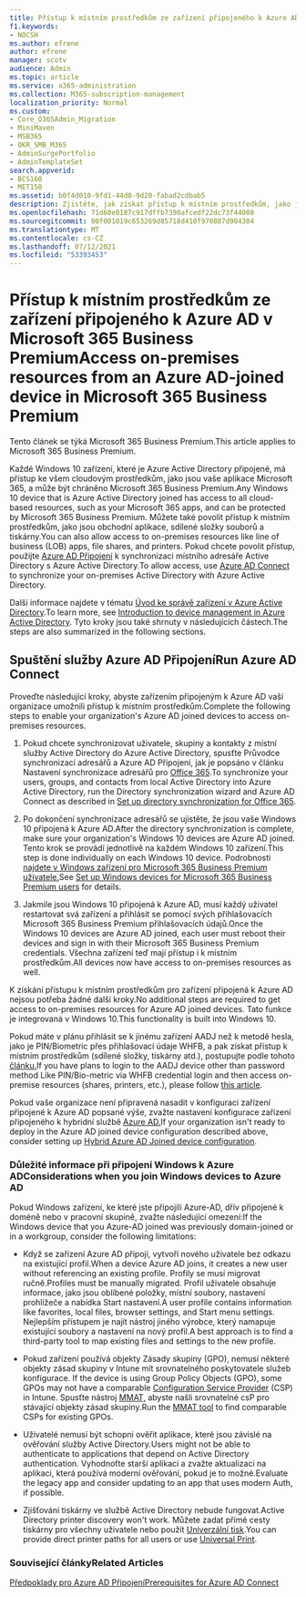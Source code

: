 ```yaml
---
title: Přístup k místním prostředkům ze zařízení připojeného k Azure AD v Microsoft 365 Business
f1.keywords:
- NOCSH
ms.author: efrene
author: efrene
manager: scotv
audience: Admin
ms.topic: article
ms.service: o365-administration
ms.collection: M365-subscription-management
localization_priority: Normal
ms.custom:
- Core_O365Admin_Migration
- MiniMaven
- MSB365
- OKR_SMB_M365
- AdminSurgePortfolio
- AdminTemplateSet
search.appverid:
- BCS160
- MET150
ms.assetid: b0f4d010-9fd1-44d0-9d20-fabad2cdbab5
description: Zjistěte, jak získat přístup k místním prostředkům, jako jsou obchodní aplikace, sdílené složky a tiskárny z Azure Active Directory připojeného Windows 10 zařízení.
ms.openlocfilehash: 71d60e0187c917dffb7390afcedf22dc73f44008
ms.sourcegitcommit: 00f001019c653269d85718d410f970887d904304
ms.translationtype: MT
ms.contentlocale: cs-CZ
ms.lasthandoff: 07/12/2021
ms.locfileid: "53393453"
---
```

# <a name="access-on-premises-resources-from-an-azure-ad-joined-device-in-microsoft-365-business-premium"></a><span data-ttu-id="bd72a-103">Přístup k místním prostředkům ze zařízení připojeného k Azure AD v Microsoft 365 Business Premium</span><span class="sxs-lookup"><span data-stu-id="bd72a-103">Access on-premises resources from an Azure AD-joined device in Microsoft 365 Business Premium</span></span>

<span data-ttu-id="bd72a-104">Tento článek se týká Microsoft 365 Business Premium.</span><span class="sxs-lookup"><span data-stu-id="bd72a-104">This article applies to Microsoft 365 Business Premium.</span></span>

<span data-ttu-id="bd72a-105">Každé Windows 10 zařízení, které je Azure Active Directory připojené, má přístup ke všem cloudovým prostředkům, jako jsou vaše aplikace Microsoft 365, a může být chráněno Microsoft 365 Business Premium.</span><span class="sxs-lookup"><span data-stu-id="bd72a-105">Any Windows 10 device that is Azure Active Directory joined has access to all cloud-based resources, such as your Microsoft 365 apps, and can be protected by Microsoft 365 Business Premium.</span></span> <span data-ttu-id="bd72a-106">Můžete také povolit přístup k místním prostředkům, jako jsou obchodní aplikace, sdílené složky souborů a tiskárny.</span><span class="sxs-lookup"><span data-stu-id="bd72a-106">You can also allow access to on-premises resources like line of business (LOB) apps, file shares, and printers.</span></span> <span data-ttu-id="bd72a-107">Pokud chcete povolit přístup, použijte [Azure AD Připojení](/azure/active-directory/connect/active-directory-aadconnect) k synchronizaci místního adresáře Active Directory s Azure Active Directory.</span><span class="sxs-lookup"><span data-stu-id="bd72a-107">To allow access, use [Azure AD Connect](/azure/active-directory/connect/active-directory-aadconnect) to synchronize your on-premises Active Directory with Azure Active Directory.</span></span>

<span data-ttu-id="bd72a-108">Další informace najdete v tématu [Úvod ke správě zařízení v Azure Active Directory](/azure/active-directory/device-management-introduction).</span><span class="sxs-lookup"><span data-stu-id="bd72a-108">To learn more, see [Introduction to device management in Azure Active Directory](/azure/active-directory/device-management-introduction).</span></span>
<span data-ttu-id="bd72a-109">Tyto kroky jsou také shrnuty v následujících částech.</span><span class="sxs-lookup"><span data-stu-id="bd72a-109">The steps are also summarized in the following sections.</span></span>

## <a name="run-azure-ad-connect"></a><span data-ttu-id="bd72a-110">Spuštění služby Azure AD Připojení</span><span class="sxs-lookup"><span data-stu-id="bd72a-110">Run Azure AD Connect</span></span>

<span data-ttu-id="bd72a-111">Proveďte následující kroky, abyste zařízením připojeným k Azure AD vaší organizace umožnili přístup k místním prostředkům.</span><span class="sxs-lookup"><span data-stu-id="bd72a-111">Complete the following steps to enable your organization's Azure AD joined devices to access on-premises resources.</span></span>

1. <span data-ttu-id="bd72a-112">Pokud chcete synchronizovat uživatele, skupiny a kontakty z místní služby Active Directory do Azure Active Directory, spusťte Průvodce synchronizací adresářů a Azure AD Připojení, jak je popsáno v článku Nastavení synchronizace adresářů pro [Office 365](../enterprise/set-up-directory-synchronization.md).</span><span class="sxs-lookup"><span data-stu-id="bd72a-112">To synchronize your users, groups, and contacts from local Active Directory into Azure Active Directory, run the Directory synchronization wizard and Azure AD Connect as described in [Set up directory synchronization for Office 365](../enterprise/set-up-directory-synchronization.md).</span></span>

2. <span data-ttu-id="bd72a-113">Po dokončení synchronizace adresářů se ujistěte, že jsou vaše Windows 10 připojená k Azure AD.</span><span class="sxs-lookup"><span data-stu-id="bd72a-113">After the directory synchronization is complete, make sure your organization's Windows 10 devices are Azure AD joined.</span></span> <span data-ttu-id="bd72a-114">Tento krok se provádí jednotlivě na každém Windows 10 zařízení.</span><span class="sxs-lookup"><span data-stu-id="bd72a-114">This step is done individually on each Windows 10 device.</span></span> <span data-ttu-id="bd72a-115">Podrobnosti [najdete v Windows zařízení pro Microsoft 365 Business Premium uživatele.](set-up-windows-devices.md)</span><span class="sxs-lookup"><span data-stu-id="bd72a-115">See [Set up Windows devices for Microsoft 365 Business Premium users](set-up-windows-devices.md) for details.</span></span>

3. <span data-ttu-id="bd72a-116">Jakmile jsou Windows 10 připojená k Azure AD, musí každý uživatel restartovat svá zařízení a přihlásit se pomocí svých přihlašovacích Microsoft 365 Business Premium přihlašovacích údajů.</span><span class="sxs-lookup"><span data-stu-id="bd72a-116">Once the Windows 10 devices are Azure AD joined, each user must reboot their devices and sign in with their Microsoft 365 Business Premium credentials.</span></span> <span data-ttu-id="bd72a-117">Všechna zařízení teď mají přístup i k místním prostředkům.</span><span class="sxs-lookup"><span data-stu-id="bd72a-117">All devices now have access to on-premises resources as well.</span></span>

<span data-ttu-id="bd72a-118">K získání přístupu k místním prostředkům pro zařízení připojená k Azure AD nejsou potřeba žádné další kroky.</span><span class="sxs-lookup"><span data-stu-id="bd72a-118">No additional steps are required to get access to on-premises resources for Azure AD joined devices.</span></span> <span data-ttu-id="bd72a-119">Tato funkce je integrovaná v Windows 10.</span><span class="sxs-lookup"><span data-stu-id="bd72a-119">This functionality is built into Windows 10.</span></span>

<span data-ttu-id="bd72a-120">Pokud máte v plánu přihlásit se k jinému zařízení AADJ než k metodě hesla, jako je PIN/Biometric přes přihlašovací údaje WHFB, a pak získat přístup k místním prostředkům (sdílené složky, tiskárny atd.), postupujte podle tohoto [článku.](/windows/security/identity-protection/hello-for-business/hello-hybrid-aadj-sso-base)</span><span class="sxs-lookup"><span data-stu-id="bd72a-120">If you have plans to login to the AADJ device other than password method Like PIN/Bio-metric via WHFB credential login and then access on-premise resources (shares, printers, etc.), please follow [this article](/windows/security/identity-protection/hello-for-business/hello-hybrid-aadj-sso-base).</span></span>

<span data-ttu-id="bd72a-121">Pokud vaše organizace není připravená nasadit v konfiguraci zařízení připojené k Azure AD popsané výše, zvažte nastavení konfigurace zařízení připojeného k hybridní službě [Azure AD.](manage-windows-devices.md)</span><span class="sxs-lookup"><span data-stu-id="bd72a-121">If your organization isn't ready to deploy in the Azure AD joined device configuration described above, consider setting up [Hybrid Azure AD Joined device configuration](manage-windows-devices.md).</span></span>

### <a name="considerations-when-you-join-windows-devices-to-azure-ad"></a><span data-ttu-id="bd72a-122">Důležité informace při připojení Windows k Azure AD</span><span class="sxs-lookup"><span data-stu-id="bd72a-122">Considerations when you join Windows devices to Azure AD</span></span>

<span data-ttu-id="bd72a-123">Pokud Windows zařízení, ke které jste připojili Azure-AD, dřív připojené k doméně nebo v pracovní skupině, zvažte následující omezení:</span><span class="sxs-lookup"><span data-stu-id="bd72a-123">If the Windows device that you Azure-AD joined was previously domain-joined or in a workgroup, consider the following limitations:</span></span>

- <span data-ttu-id="bd72a-124">Když se zařízení Azure AD připojí, vytvoří nového uživatele bez odkazu na existující profil.</span><span class="sxs-lookup"><span data-stu-id="bd72a-124">When a device Azure AD joins, it creates a new user without referencing an existing profile.</span></span> <span data-ttu-id="bd72a-125">Profily se musí migrovat ručně.</span><span class="sxs-lookup"><span data-stu-id="bd72a-125">Profiles must be manually migrated.</span></span> <span data-ttu-id="bd72a-126">Profil uživatele obsahuje informace, jako jsou oblíbené položky, místní soubory, nastavení prohlížeče a nabídka Start nastavení.</span><span class="sxs-lookup"><span data-stu-id="bd72a-126">A user profile contains information like favorites, local files, browser settings, and Start menu settings.</span></span> <span data-ttu-id="bd72a-127">Nejlepším přístupem je najít nástroj jiného výrobce, který namapuje existující soubory a nastavení na nový profil.</span><span class="sxs-lookup"><span data-stu-id="bd72a-127">A best approach is to find a third-party tool to map existing files and settings to the new profile.</span></span>

- <span data-ttu-id="bd72a-128">Pokud zařízení používá objekty Zásady skupiny (GPO), nemusí některé objekty zásad skupiny v Intune mít srovnatelného poskytovatele služeb konfigurace. [](/windows/configuration/provisioning-packages/how-it-pros-can-use-configuration-service-providers)</span><span class="sxs-lookup"><span data-stu-id="bd72a-128">If the device is using Group Policy Objects (GPO), some GPOs may not have a comparable [Configuration Service Provider](/windows/configuration/provisioning-packages/how-it-pros-can-use-configuration-service-providers) (CSP) in Intune.</span></span> <span data-ttu-id="bd72a-129">Spusťte nástroj [MMAT,](https://www.microsoft.com/download/details.aspx?id=45520) abyste našli srovnatelné csP pro stávající objekty zásad skupiny.</span><span class="sxs-lookup"><span data-stu-id="bd72a-129">Run the [MMAT tool](https://www.microsoft.com/download/details.aspx?id=45520) to find comparable CSPs for existing GPOs.</span></span>

- <span data-ttu-id="bd72a-130">Uživatelé nemusí být schopni ověřit aplikace, které jsou závislé na ověřování služby Active Directory.</span><span class="sxs-lookup"><span data-stu-id="bd72a-130">Users might not be able to authenticate to applications that depend on Active Directory authentication.</span></span> <span data-ttu-id="bd72a-131">Vyhodnoťte starší aplikaci a zvažte aktualizaci na aplikaci, která používá moderní ověřování, pokud je to možné.</span><span class="sxs-lookup"><span data-stu-id="bd72a-131">Evaluate the legacy app and consider updating to an app that uses modern Auth, if possible.</span></span>

- <span data-ttu-id="bd72a-132">Zjišťování tiskárny ve službě Active Directory nebude fungovat.</span><span class="sxs-lookup"><span data-stu-id="bd72a-132">Active Directory printer discovery won't work.</span></span> <span data-ttu-id="bd72a-133">Můžete zadat přímé cesty tiskárny pro všechny uživatele nebo použít [Univerzální tisk](/universal-print/).</span><span class="sxs-lookup"><span data-stu-id="bd72a-133">You can provide direct printer paths for all users or use [Universal Print](/universal-print/).</span></span>

### <a name="related-articles"></a><span data-ttu-id="bd72a-134">Související články</span><span class="sxs-lookup"><span data-stu-id="bd72a-134">Related Articles</span></span>

[<span data-ttu-id="bd72a-135">Předpoklady pro Azure AD Připojení</span><span class="sxs-lookup"><span data-stu-id="bd72a-135">Prerequisites for Azure AD Connect</span></span>](/azure/active-directory/hybrid/how-to-connect-install-prerequisites)
